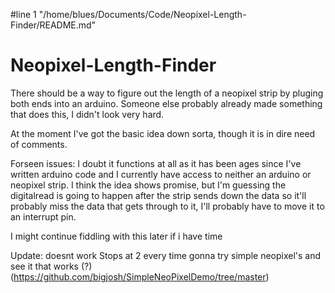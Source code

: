 #line 1 "/home/blues/Documents/Code/Neopixel-Length-Finder/README.md"
# Neopixel-Length-Finder
There should be a way to figure out the length of a neopixel strip by pluging both ends into an arduino. Someone else probably already made something that does this, I didn't look very hard.

At the moment I've got the basic idea down sorta, though it is in dire need of comments.

Forseen issues:
 I doubt it functions at all as it has been ages since I've written arduino code and I currently have access to neither an arduino or neopixel strip. I think the idea shows promise, but I'm guessing the digitalread is going to happen after the strip sends down the data so it'll probably miss the data that gets through to it, I'll probably have to move it to an interrupt pin.

I might continue fiddling with this later if i have time

Update: doesnt work
Stops at 2 every time
gonna try simple neopixel's and see it that works (?) (https://github.com/bigjosh/SimpleNeoPixelDemo/tree/master)